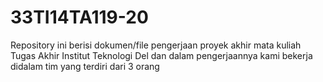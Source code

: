 # 33TI14TA119-20
Repository ini berisi dokumen/file pengerjaan proyek akhir mata kuliah Tugas Akhir Institut Teknologi Del
dan dalam pengerjaannya kami bekerja didalam tim yang terdiri dari 3 orang

